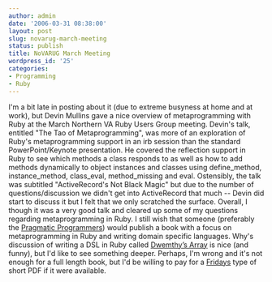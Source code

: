```yaml
---
author: admin
date: '2006-03-31 08:38:00'
layout: post
slug: novarug-march-meeting
status: publish
title: NoVARUG March Meeting
wordpress_id: '25'
categories:
- Programming
- Ruby
---
```


I'm a bit late in posting about it (due to extreme busyness at home and
at work), but Devin Mullins gave a nice overview of metaprogramming with
Ruby at the March Northern VA Ruby Users Group meeting. Devin's talk,
entitled "The Tao of Metaprogramming", was more of an exploration of
Ruby's metaprogramming support in an irb session than the standard
PowerPoint/Keynote presentation. He covered the reflection support in
Ruby to see which methods a class responds to as well as how to add
methods dynamically to object instances and classes using
define\_method, instance\_method, class\_eval, method\_missing and eval.
Ostensibly, the talk was subtitled "ActiveRecord's Not Black Magic" but
due to the number of questions/discussion we didn't get into
ActiveRecord that much -- Devin did start to discuss it but I felt that
we only scratched the surface. Overall, I though it was a very good talk
and cleared up some of my questions regarding metaprogramming in Ruby. I
still wish that someone (preferably the [Pragmatic
Programmers](http://pragmaticprogrammer.com/)) would publish a book with
a focus on metaprogramming in Ruby and writing domain specific
languages. Why's discussion of writing a DSL in Ruby called [Dwemthy’s
Array](http://poignantguide.net/ruby/chapter-6.html#section3) is nice
(and funny), but I'd like to see something deeper. Perhaps, I'm wrong
and it's not enough for a full length book, but I'd be willing to pay
for a [Fridays](http://pragmaticprogrammer.com/fridays.html) type of
short PDF if it were available.
